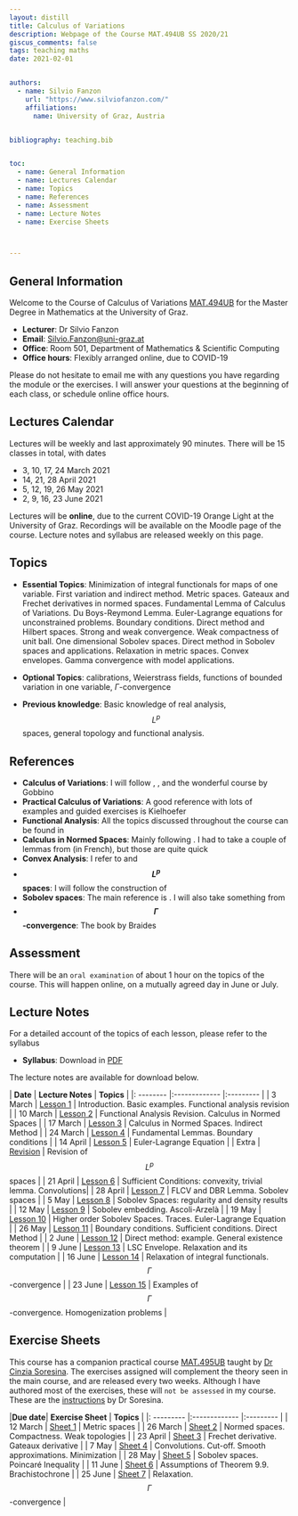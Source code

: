 ```yaml
---
layout: distill
title: Calculus of Variations
description: Webpage of the Course MAT.494UB SS 2020/21
giscus_comments: false
tags: teaching maths
date: 2021-02-01


authors:
  - name: Silvio Fanzon
    url: "https://www.silviofanzon.com/"
    affiliations:
      name: University of Graz, Austria


bibliography: teaching.bib


toc:
  - name: General Information
  - name: Lectures Calendar
  - name: Topics
  - name: References
  - name: Assessment
  - name: Lecture Notes
  - name: Exercise Sheets



---
```


## General Information

Welcome to the Course of Calculus of Variations [MAT.494UB](https://online.uni-graz.at/kfu_online/ee/ui/ca2/app/desktop/#/slc.tm.cp/student/courses/645502?$ctx=design=ca;lang=en&$scrollTo=toc_overview&ctx=design=ca;lang=en&scrollTo=toc_overview) for the Master Degree in Mathematics at the University of Graz. 

- **Lecturer**: Dr Silvio Fanzon
- **Email**: [Silvio.Fanzon@uni-graz.at](mailto:Silvio.Fanzon@uni-graz.at)
- **Office**: Room 501, Department of Mathematics & Scientific Computing
- **Office hours**: Flexibly arranged online, due to COVID-19

Please do not hesitate to email me with any questions you have regarding the module or the exercises. I will answer your questions at the beginning
of each class, or schedule online office hours.




## Lectures Calendar

Lectures will be weekly and last approximately 90 minutes. There will be 15 classes in total, with dates

- 3, 10, 17, 24 March 2021
- 14, 21, 28 April 2021
- 5, 12, 19, 26 May 2021
- 2, 9, 16, 23 June 2021

Lectures will be **online**, due to the current COVID-19 Orange Light at the University of Graz. Recordings will be available on the Moodle page of the course.
Lecture notes and syllabus are released weekly on this page.  






## Topics


- **Essential Topics**: Minimization of integral functionals for maps of one variable. First variation and indirect method. 
Metric spaces. Gateaux and Frechet derivatives in normed spaces. Fundamental Lemma of 
Calculus of Variations. Du Boys-Reymond Lemma. Euler-Lagrange equations for unconstrained problems. 
Boundary conditions. Direct method and Hilbert spaces. Strong and weak convergence. Weak compactness 
of unit ball. One dimensional Sobolev spaces. Direct method in Sobolev spaces and applications. Relaxation 
in metric spaces. Convex envelopes. Gamma convergence with model applications.

- **Optional Topics**: calibrations, Weierstrass fields, functions of bounded variation in one variable, $\Gamma$-convergence

- **Previous knowledge**: Basic knowledge of real analysis, $$L^p$$ spaces, general topology and functional analysis.





## References

- **Calculus of Variations**: I will follow <d-cite key="buttazzo"></d-cite>,  <d-cite key="dacorogna"></d-cite>, and the wonderful course by Gobbino <d-cite key="gobbino"></d-cite>
- **Practical Calculus of Variations**: A good reference with lots of examples and guided exercises is Kielhoefer <d-cite key="kielhoefer"></d-cite>
- **Functional Analysis**: All the topics discussed throughout the course can be found in <d-cite key="conway"></d-cite>
- **Calculus in Normed Spaces**: Mainly following <d-cite key="kesavan"></d-cite>. I had to take a couple of lemmas from <d-cite key="cartan"></d-cite> (in French), but those are quite quick
- **Convex Analysis**: I refer to <d-cite key="rockafellar"></d-cite> and <d-cite key="dacorogna-intro"></d-cite>
- **$$L^p$$ spaces**: I will follow the construction of <d-cite key="rudin"></d-cite>
- **Sobolev spaces**: The main reference is <d-cite key="leoni"></d-cite>. I will also take something from <d-cite key="brezis"></d-cite>
- **$$\Gamma$$-convergence**: The book by Braides <d-cite key="braides"></d-cite>




## Assessment

There will be an `oral examination` of about 1 hour on the topics of the course. This will happen online, on a mutually agreed day in June or July.







<style>
  table {
    border-collapse: collapse;
    width: 100%;
  }

  table, th, td {
    border: 1px solid black;
  }

  th, td {
    padding: 8px;
    text-align: left;
  }
</style>





## Lecture Notes


For a detailed account of the topics of each lesson, please refer to the syllabus

- **Syllabus**: Download in [PDF](/assets/pdf/teaching/2021-Calculus-of-Variations/syllabus.pdf)

The lecture notes are available for download below. 



| **Date**  |  **Lecture Notes**                                                                        |  **Topics**                                                  |
|: -------- |:-------------                                                                             |:---------                                                    |
|  3 March  | [Lesson 1](/assets/pdf/teaching/2021-Calculus-of-Variations/lecture_notes/lesson_01.pdf)  | Introduction. Basic examples. Functional analysis revision   |
|  10 March | [Lesson 2](/assets/pdf/teaching/2021-Calculus-of-Variations/lecture_notes/lesson_02.pdf)  | Functional Analysis Revision. Calculus in Normed Spaces      |
|  17 March | [Lesson 3](/assets/pdf/teaching/2021-Calculus-of-Variations/lecture_notes/lesson_03.pdf)  | Calculus in Normed Spaces. Indirect Method                   |
|  24 March | [Lesson 4](/assets/pdf/teaching/2021-Calculus-of-Variations/lecture_notes/lesson_04.pdf)  | Fundamental Lemmas. Boundary conditions                      |
|  14 April | [Lesson 5](/assets/pdf/teaching/2021-Calculus-of-Variations/lecture_notes/lesson_05.pdf)  | Euler-Lagrange Equation                                      |
|  Extra    | [Revision](/assets/pdf/teaching/2021-Calculus-of-Variations/lecture_notes/lesson_05_revision.pdf)  | Revision of $$L^p$$ spaces                          |
|  21 April | [Lesson 6](/assets/pdf/teaching/2021-Calculus-of-Variations/lecture_notes/lesson_06.pdf)  | Sufficient Conditions: convexity, trivial lemma. Convolutions|
|  28 April | [Lesson 7](/assets/pdf/teaching/2021-Calculus-of-Variations/lecture_notes/lesson_07.pdf)  | FLCV and DBR Lemma. Sobolev spaces                           |
|  5 May    | [Lesson 8](/assets/pdf/teaching/2021-Calculus-of-Variations/lecture_notes/lesson_08.pdf)  | Sobolev Spaces: regularity and density results               |
|  12 May   | [Lesson 9](/assets/pdf/teaching/2021-Calculus-of-Variations/lecture_notes/lesson_09.pdf)  | Sobolev embedding. Ascoli-Arzelà                             |
|  19 May   | [Lesson 10](/assets/pdf/teaching/2021-Calculus-of-Variations/lecture_notes/lesson_10.pdf) | Higher order Sobolev Spaces. Traces. Euler-Lagrange Equation |
|  26 May   | [Lesson 11](/assets/pdf/teaching/2021-Calculus-of-Variations/lecture_notes/lesson_11.pdf) | Boundary conditions. Sufficient conditions. Direct Method    |
|  2 June   | [Lesson 12](/assets/pdf/teaching/2021-Calculus-of-Variations/lecture_notes/lesson_12.pdf) | Direct method: example. General existence theorem            |
|  9 June   | [Lesson 13](/assets/pdf/teaching/2021-Calculus-of-Variations/lecture_notes/lesson_13.pdf) | LSC Envelope. Relaxation and its computation                 |
|  16 June  | [Lesson 14](/assets/pdf/teaching/2021-Calculus-of-Variations/lecture_notes/lesson_14.pdf) | Relaxation of integral functionals. $$\Gamma$$-convergence   |
|  23 June  | [Lesson 15](/assets/pdf/teaching/2021-Calculus-of-Variations/lecture_notes/lesson_15.pdf) | Examples of $$\Gamma$$-convergence. Homogenization problems |




## Exercise Sheets

This course has a companion practical course [MAT.495UB](https://online.uni-graz.at/kfu_online/ee/ui/ca2/app/desktop/#/slc.tm.cp/student/courses/645503?$ctx=design=ca;lang=en&$scrollTo=toc_overview) taught by [Dr Cinzia Soresina](https://scholar.google.com/citations?user=F-FkuUcAAAAJ). The exercises assigned will complement the theory seen in the main course, and are released every two weeks. Although I have authored most of the exercises, these will `not be assessed` in my course. These are the [instructions](/assets/pdf/teaching/2021-Calculus-of-Variations/instructions.pdf) by Dr Soresina.



|**Due date**|  **Exercise Sheet**                                                             |  **Topics**                                                 |
|: --------- |:-------------                                                                   |:---------                                                   |
| 12 March   | [Sheet 1](/assets/pdf/teaching/2021-Calculus-of-Variations/exercises/ex_01.pdf) |  Metric spaces                                              |
| 26 March   | [Sheet 2](/assets/pdf/teaching/2021-Calculus-of-Variations/exercises/ex_02.pdf) |  Normed spaces. Compactness. Weak topologies                |
| 23 April   | [Sheet 3](/assets/pdf/teaching/2021-Calculus-of-Variations/exercises/ex_03.pdf) |  Frechet derivative. Gateaux derivative                     |
|   7 May    | [Sheet 4](/assets/pdf/teaching/2021-Calculus-of-Variations/exercises/ex_04.pdf) |  Convolutions. Cut-off. Smooth approximations. Minimization |
|   28 May   | [Sheet 5](/assets/pdf/teaching/2021-Calculus-of-Variations/exercises/ex_05.pdf) |  Sobolev spaces. Poincaré Inequality                        |
|   11 June  | [Sheet 6](/assets/pdf/teaching/2021-Calculus-of-Variations/exercises/ex_06.pdf) |  Assumptions of Theorem 9.9. Brachistochrone               |
|   25 June  | [Sheet 7](/assets/pdf/teaching/2021-Calculus-of-Variations/exercises/ex_07.pdf) |  Relaxation. $$\Gamma$$-convergence                         |
